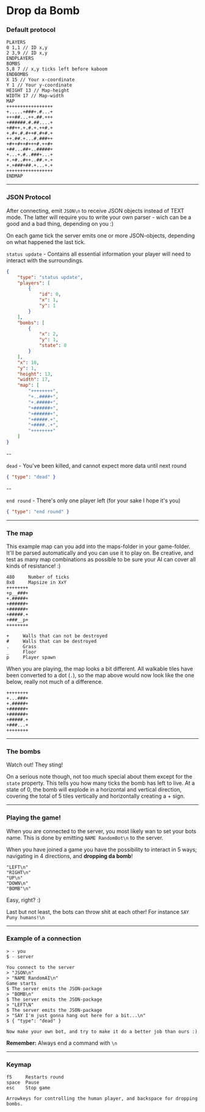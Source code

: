 Drop da Bomb
============

### Default protocol 

```
PLAYERS
0 1,1 // ID x,y
2 3,9 // ID x,y
ENDPLAYERS
BOMBS
5,8 7 // x,y ticks left before kaboom
ENDBOMBS
X 15 // Your x-coordinate
Y 1 // Your y-coordinate
HEIGHT 13 // Map-height
WIDTH 17 // Map-width
MAP
+++++++++++++++++
+.....+###+.#...+
+++##...++.##.+++
+######.#.##....+
+##++.+.#.+.++#.+
+.#+.#.#++#.#+#.+
++.##.+...#.###++
+#++#++#+++#.++#+
+##...##+..#####+
+...+.#..###+...+
+.+#..#++..##.+.+
+.+###+##.+...+.+
+++++++++++++++++
ENDMAP
```

---

### JSON Protocol

After connecting, emit `JSON\n` to receive JSON objects instead of TEXT mode. The latter will require you to write your own parser - wich can be a good and a bad thing, depending on you :)

On each game tick the server emits one or more JSON-objects, depending on what happened the last tick.

`status update` - Contains all essential information your player will need to interact with the surroundings.

```JSON
{
    "type": "status update",
    "players": [
        {
            "id": 0,
            "x": 1,
            "y": 1
        }
    ],
    "bombs": [
        {
            "x": 2,
            "y": 1,
            "state": 0
        }
    ],
    "x": 10,
    "y": 1,
    "height": 13,
    "width": 17,
    "map": [
        "++++++++",
        "+..####+",
        "+.#####+",
        "+######+",
        "+######+",
        "+#####.+",
        "+####..+",
        "++++++++"
    ]
}
```

--

`dead` - You've been killed, and cannot expect more data until next round

```JSON
{ "type": "dead" }
```   

--

`end round` - There's only one player left (for your sake I hope it's you)

```JSON
{ "type": "end round" }
```

---

### The map

This example map can you add into the maps-folder in your game-folder. It'll be parsed automatically and you can use it to play on. Be creative, and test as many map combinations as possible to be sure your AI can cover all kinds of resistance! :)

```
480     Number of ticks
8x8     Mapsize in XxY
++++++++
+p__###+
+.#####+
+######+
+######+
+#####.+
+###__p+
++++++++

+     Walls that can not be destroyed
#     Walls that can be destroyed
.     Grass
_     Floor
p     Player spawn
```

When you are playing, the map looks a bit different. All walkable tiles have been converted to a dot (`.`), so the map above would now look like the one below, really not much of a difference.

```
++++++++
+...###+
+.#####+
+######+
+######+
+#####.+
+###...+
++++++++
```

---

### The bombs

Watch out! They sting!

On a serious note though, not too much special about them except for the `state` property. This tells you how many ticks the bomb has left to live. At a state of 0, the bomb will explode in a horizontal and vertical direction, covering the total of 5 tiles vertically and horizontally creating a + sign.

---

### Playing the game!

When you are connected to the server, you most likely wan to set your bots name. This is done by emitting `NAME RandomBot\n` to the server.

When you have joined a game you have the possibility to interact in 5 ways; navigating in 4 directions, and **dropping da bomb**!

```
"LEFT\n"
"RIGHT\n"
"UP\n"
"DOWN\n"
"BOMB"\n"
```

Easy, right? :)

Last but not least, the bots can throw shit at each other! For instance `SAY Puny humans!\n`

---

### Example of a connection

```
> - you
$ - server

You connect to the server
> "JSON\n"
> "NAME RandomAI\n"
Game starts
$ The server emits the JSON-package
> "BOMB\n"
$ The server emits the JSON-package
> "LEFT\N"
$ The server emits the JSON-package
> "SAY I'm just gonna hang out here for a bit...\n"
$ { "type": "dead" }

Now make your own bot, and try to make it do a better job than ours :)
```

**Remember:** Always end a command with `\n`

---

### Keymap

```
f5     Restarts round
space  Pause
esc    Stop game 

Arrowkeys for controlling the human player, and backspace for dropping bombs.
```
